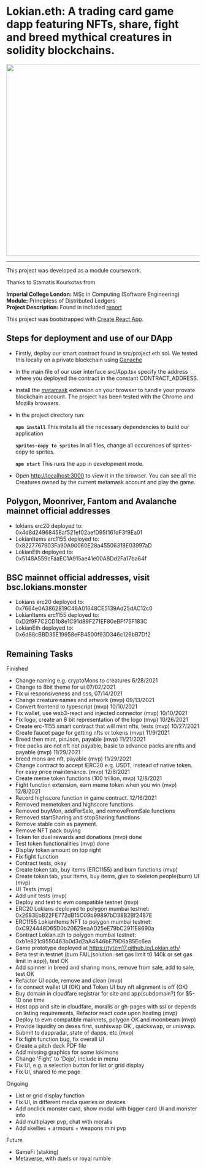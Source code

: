 # Lokian.eth: A trading card game dapp featuring NFTs, share, fight and breed mythical creatures in solidity blockchains.

 <img src="./screenshots/project.eth.ss2.png" alt="" width="1000em" height="500em">

***

This project was developed as a module coursework.

Thanks to Stamatis Kourkotas from

**Imperial College London:** MSc in Computing (Software Engineering)<br />
**Module:** Principless of Distributed Ledgers<br />
**Project Description:** Found in included [report](./report.pdf)<br />

This project was bootstrapped with [Create React App](https://github.com/facebook/create-react-app).

## Steps for deployment and use of our DApp

- Firstly, deploy our smart contract found in src/project.eth.sol. We tested this locally on a private blockchain using [Ganache](https://www.trufflesuite.com/ganache)
- In the main file of our user interface src/App.tsx specify the address where you deployed the contract in the constant CONTRACT_ADDRESS.
- Install the [metamask](https://metamask.io/) extension on your browser to handle your provate blockchain account. The project has been tested with the Chrome and Mozilla browsers.
- In the project directory run:

    **`npm install`** This installs all the necessary dependencies to build our application

    **`sprites-copy to sprites`** In all files, change all occurences of sprites-copy to sprites.<br />
    
    **`npm start`** This runs the app in development mode.<br />

- Open [http://localhost:3000](http://localhost:3000) to view it in the browser. You can see all the Creatures owned by the current metamask account and play the game.

## Polygon, Moonriver, Fantom and Avalanche mainnet official addresses
- lokians erc20 deployed to: 0x4d8d24968458af521ef02aefD95f161dF3f9Ea01
- LokianItems erc1155 deployed to: 0x8227767903Fa90A90060E28a45506318E03997aD
- LokianEth deployed to: 0x5148A559cFaaEC1A915ae41e00A8Dd2Fa17ba64f

## BSC mainnet official addresses, visit bsc.lokians.monster
- Lokians erc20 deployed to: 0x7664e0A3862819C48A01648CE5139Ad25dAC12c0
- LokianItems erc1155 deployed to: 0xD2f9F7C2CD1b8e1C91d89F271EF80eBFf75F183C
- LokianEth deployed to: 0x6d88cBBD35E19958eFB4500f93D346c126bB7Df2

## Remaining Tasks

Finished
- Change naming e.g. cryptoMons to creatures 6/28/2021
- Change to 8bit theme for ui 07/02/2021
- Fix ui responsiveness and css, 07/14/2021
- Change creature names and artwork (mvp) 09/13/2021
- Convert frontend to typescript (mvp) 10/10/2021
- Fix wallet, use web3-react and injected connector (mvp) 10/10/2021
- Fix logo, create an 8 bit representation of the logo (mvp) 10/26/2021
- Create erc-1155 smart contract that will mint nfts, tests (mvp) 10/27/2021
- Create faucet page for getting nfts or tokens (mvp) 11/9/2021
- Breed then mint, pinJson, payable (mvp) 11/21/2021
- free packs are not nft not payable, basic to advance packs are nfts and payable (mvp) 11/29/2021
- breed mons are nft, payable (mvp) 11/29/2021
- Change contract to accept IERC20 e.g. USDT, instead of native token. For easy price maintenance. (mvp)  12/8/2021
- Create meme token functions (100 trillion, mvp) 12/8/2021
- Fight function extension, earn meme token when you win (mvp) 12/8/2021
- Record highscore function in game contract. 12/16/2021
- Removed memetoken and highscore functions
- Removed buyMon, addForSale, and removeFromSale functions
- Removed startSharing and stopSharing functions
- Remove stable coin as payment.
- Remove NFT pack buying
- Token for duel rewards and donations (mvp) done
- Test token functionalities (mvp) done
- Display token amount on top right
- Fix fight function
- Contract tests, okay
- Create token tab, buy items (ERC1155) and burn functions (mvp)
- Create token tab, your items, buy items, give to skeleton people(burn) UI (mvp)
- UI Tests (mvp)
- Add unit tests (mvp)
- Deploy and test to evm compatible testnet (mvp)
- ERC20 Lokians deployed to polygon mumbai testnet: 0x2683EbB22FE772dB15C09b99897bD38B2Bf2487E
- ERC1155 LokianItems NFT to polygon mumbai testnet: 
0xC924448D65D0b20629eaAD25eE79bC2911E8690a
- Contract Lokian.eth to polygon mumbai testnet: 
0xb1e821c9550463b0d3d2aA4846bE79D6aB5Ec6ea
- Game prototype deployed at https://tytzm17.github.io/Lokian.eth/
- Beta test in testnet (burn FAIL(solution: set gas limit t0 140k or set gas limit in app)), test OK
- Add spinner in breed and sharing mons, remove from sale, add to sale, test OK
- Refactor UI code, remove and clean (mvp)
- fix connect wallet UI (OK) and Token UI buy nft alignment is off (OK)
- Buy domain in cloudfare registrar for site and app(subdomain?) for $5-10 one time
- Host app and site in cloudfare, moralis or gh-pages with ssl or depends on listing requirements, Refactor react code upon hosting (mvp)
- Deploy to evm compatible mainnets, polygon OK and moonbeam (mvp)
- Provide liquidity on dexes first, sushiswap OK , quickswap, or uniswap.
- Submit to dappradar, state of dapps, etc (mvp)
- Fix fight function bug, fix overall UI
- Create a pitch deck PDF file 
- Add missing graphics for some lokimons
- Change 'Fight' to 'Dojo', include in menu
- Fix UI, e.g. a selection button for list or grid display
- Fix UI, shared to me page

Ongoing
- List or grid display function
- Fix UI, in different media queries or devices
- Add onclick monster card, show modal with bigger card UI and monster info
- Add multiplayer pvp, chat with moralis
- Add skellies + armours + weapons mini pvp

Future
- GameFi (staking)
- Metaverse, with duels or royal rumble



